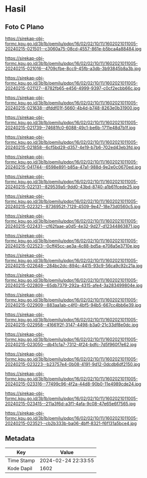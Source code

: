 # Hasil

## Foto C Plano

https://sirekap-obj-formc.kpu.go.id/3b1b/pemilu/pdpr/16/02/02/10/11/1602021011005-20240215-021501--c3060a75-08cd-4557-861e-b5bca4a88484.jpg

https://sirekap-obj-formc.kpu.go.id/3b1b/pemilu/pdpr/16/02/02/10/11/1602021011005-20240215-021016--4709cfbe-8cc9-45fb-a3db-3b93845b8a3b.jpg

https://sirekap-obj-formc.kpu.go.id/3b1b/pemilu/pdpr/16/02/02/10/11/1602021011005-20240215-021127--8782fb65-e456-4999-9397-c0cf2ecbb66c.jpg

https://sirekap-obj-formc.kpu.go.id/3b1b/pemilu/pdpr/16/02/02/10/11/1602021011005-20240215-021638--dfddf01f-5660-4b4d-b748-8263e0b31900.jpg

https://sirekap-obj-formc.kpu.go.id/3b1b/pemilu/pdpr/16/02/02/10/11/1602021011005-20240215-021739--74681fc0-6088-49c1-be6b-1711e48d7b1f.jpg

https://sirekap-obj-formc.kpu.go.id/3b1b/pemilu/pdpr/16/02/02/10/11/1602021011005-20240215-021858--6cf5bd29-d357-4e19-b7b6-702ed43eb3fd.jpg

https://sirekap-obj-formc.kpu.go.id/3b1b/pemilu/pdpr/16/02/02/10/11/1602021011005-20240215-041744--6598e891-b85a-47a1-988d-9e2e0c0670ed.jpg

https://sirekap-obj-formc.kpu.go.id/3b1b/pemilu/pdpr/16/02/02/10/11/1602021011005-20240215-022131--829539a5-9dd0-43bd-8740-a1b61fcede25.jpg

https://sirekap-obj-formc.kpu.go.id/3b1b/pemilu/pdpr/16/02/02/10/11/1602021011005-20240215-022321--8736952f-7129-4509-9e47-18e73d0560c5.jpg

https://sirekap-obj-formc.kpu.go.id/3b1b/pemilu/pdpr/16/02/02/10/11/1602021011005-20240215-022431--cf62faae-a0d5-4e32-9d27-d12344863871.jpg

https://sirekap-obj-formc.kpu.go.id/3b1b/pemilu/pdpr/16/02/02/10/11/1602021011005-20240215-022523--0cff45cc-ae3a-4c88-bd5a-e708a5e3710e.jpg

https://sirekap-obj-formc.kpu.go.id/3b1b/pemilu/pdpr/16/02/02/10/11/1602021011005-20240215-022648--284bc2dc-894c-4415-93c9-56ca9c92c21a.jpg

https://sirekap-obj-formc.kpu.go.id/3b1b/pemilu/pdpr/16/02/02/10/11/1602021011005-20240215-022809--65db7379-292a-4315-afe4-3a283499804e.jpg

https://sirekap-obj-formc.kpu.go.id/3b1b/pemilu/pdpr/16/02/02/10/11/1602021011005-20240215-022909--883aa1ab-c4f0-4bf5-94b5-667cc4bb6e39.jpg

https://sirekap-obj-formc.kpu.go.id/3b1b/pemilu/pdpr/16/02/02/10/11/1602021011005-20240215-022958--41661f2f-3147-4498-b3a0-21c33df8e0dc.jpg

https://sirekap-obj-formc.kpu.go.id/3b1b/pemilu/pdpr/16/02/02/10/11/1602021011005-20240215-023050--db41c1a7-7312-4f24-bdfc-7d5f960f7e62.jpg

https://sirekap-obj-formc.kpu.go.id/3b1b/pemilu/pdpr/16/02/02/10/11/1602021011005-20240215-023223--b23757e4-0b08-4191-9d12-0dcdb6df2150.jpg

https://sirekap-obj-formc.kpu.go.id/3b1b/pemilu/pdpr/16/02/02/10/11/1602021011005-20240215-023316--77499c96-4f2a-44d8-90b0-11e4989cde24.jpg

https://sirekap-obj-formc.kpu.go.id/3b1b/pemilu/pdpr/16/02/02/10/11/1602021011005-20240215-023415--211a3f6d-a3f1-4afa-9c08-47e65e6f7565.jpg

https://sirekap-obj-formc.kpu.go.id/3b1b/pemilu/pdpr/16/02/02/10/11/1602021011005-20240215-023521--cb2b333b-ba06-4bff-8321-f6f131a5bce4.jpg


## Metadata

| Key        | Value               |
| ---------- | ------------------- |
| Time Stamp | 2024-02-24 22:33:55 |
| Kode Dapil | 1602                |



